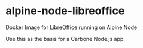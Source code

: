 # alpine-node-libreoffice
Docker Image for LibreOffice running on Alpine Node  

Use this as the basis for a Carbone Node.js app.  
